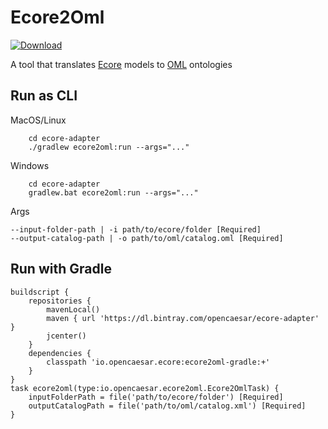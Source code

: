 # Ecore2Oml

[ ![Download](https://api.bintray.com/packages/opencaesar/ecore-adapter/ecore2oml/images/download.svg) ](https://bintray.com/opencaesar/ecore-adapter/ecore2oml/_latestVersion)

A tool that translates [Ecore](https://www.eclipse.org/modeling/emf/) models to [OML](https://opencaesar.github.io/oml-spec) ontologies

## Run as CLI

MacOS/Linux
```
    cd ecore-adapter
    ./gradlew ecore2oml:run --args="..."
```
Windows
```
    cd ecore-adapter
    gradlew.bat ecore2oml:run --args="..."
```
Args
```
--input-folder-path | -i path/to/ecore/folder [Required]
--output-catalog-path | -o path/to/oml/catalog.oml [Required]
```

## Run with Gradle
```
buildscript {
	repositories {
		mavenLocal()
		maven { url 'https://dl.bintray.com/opencaesar/ecore-adapter' }
		jcenter()
	}
	dependencies {
		classpath 'io.opencaesar.ecore:ecore2oml-gradle:+'
	}
}
task ecore2oml(type:io.opencaesar.ecore2oml.Ecore2OmlTask) {
	inputFolderPath = file('path/to/ecore/folder') [Required]
	outputCatalogPath = file('path/to/oml/catalog.xml') [Required]
}               
```